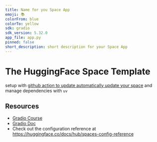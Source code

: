 ```yaml
---
title: Name for you Space App
emoji: 📚
colorFrom: blue
colorTo: yellow
sdk: gradio
sdk_version: 5.32.0
app_file: app.py
pinned: false
short_description: short description for your Space App
---
```


# The HuggingFace Space Template
setup with [github action to update automatically update your space](https://huggingface.co/docs/hub/spaces-github-actions)
and manage dependencies with `uv`

## Resources

* [Gradio Course](https://huggingface.co/learn/llm-course/chapter9/2?fw=pt)
* [Gradio Doc](https://www.gradio.app/guides/quickstart)
* Check out the configuration reference at https://huggingface.co/docs/hub/spaces-config-reference
